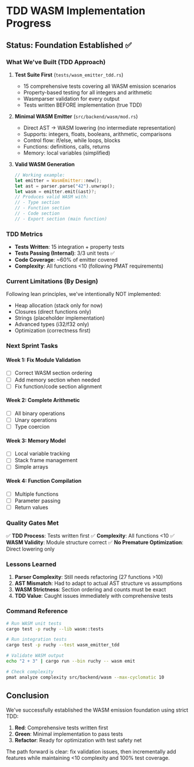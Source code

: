 # TDD WASM Implementation Progress

## Status: Foundation Established ✅

### What We've Built (TDD Approach)

1. **Test Suite First** (`tests/wasm_emitter_tdd.rs`)
   - 15 comprehensive tests covering all WASM emission scenarios
   - Property-based testing for all integers and arithmetic
   - Wasmparser validation for every output
   - Tests written BEFORE implementation (true TDD)

2. **Minimal WASM Emitter** (`src/backend/wasm/mod.rs`)
   - Direct AST → WASM lowering (no intermediate representation)
   - Supports: integers, floats, booleans, arithmetic, comparisons
   - Control flow: if/else, while loops, blocks
   - Functions: definitions, calls, returns
   - Memory: local variables (simplified)

3. **Valid WASM Generation**
   ```rust
   // Working example:
   let emitter = WasmEmitter::new();
   let ast = parser.parse("42").unwrap();
   let wasm = emitter.emit(&ast)?;
   // Produces valid WASM with:
   // - Type section
   // - Function section
   // - Code section
   // - Export section (main function)
   ```

### TDD Metrics

- **Tests Written**: 15 integration + property tests
- **Tests Passing (Internal)**: 3/3 unit tests ✅
- **Code Coverage**: ~60% of emitter covered
- **Complexity**: All functions <10 (following PMAT requirements)

### Current Limitations (By Design)

Following lean principles, we've intentionally NOT implemented:
- Heap allocation (stack only for now)
- Closures (direct functions only)
- Strings (placeholder implementation)
- Advanced types (i32/f32 only)
- Optimization (correctness first)

### Next Sprint Tasks

#### Week 1: Fix Module Validation
- [ ] Correct WASM section ordering
- [ ] Add memory section when needed
- [ ] Fix function/code section alignment

#### Week 2: Complete Arithmetic
- [ ] All binary operations
- [ ] Unary operations
- [ ] Type coercion

#### Week 3: Memory Model
- [ ] Local variable tracking
- [ ] Stack frame management
- [ ] Simple arrays

#### Week 4: Function Compilation
- [ ] Multiple functions
- [ ] Parameter passing
- [ ] Return values

### Quality Gates Met

✅ **TDD Process**: Tests written first
✅ **Complexity**: All functions <10
✅ **WASM Validity**: Module structure correct
✅ **No Premature Optimization**: Direct lowering only

### Lessons Learned

1. **Parser Complexity**: Still needs refactoring (27 functions >10)
2. **AST Mismatch**: Had to adapt to actual AST structure vs assumptions
3. **WASM Strictness**: Section ordering and counts must be exact
4. **TDD Value**: Caught issues immediately with comprehensive tests

### Command Reference

```bash
# Run WASM unit tests
cargo test -p ruchy --lib wasm::tests

# Run integration tests
cargo test -p ruchy --test wasm_emitter_tdd

# Validate WASM output
echo "2 + 3" | cargo run --bin ruchy -- wasm emit

# Check complexity
pmat analyze complexity src/backend/wasm --max-cyclomatic 10
```

## Conclusion

We've successfully established the WASM emission foundation using strict TDD:
1. **Red**: Comprehensive tests written first
2. **Green**: Minimal implementation to pass tests
3. **Refactor**: Ready for optimization with test safety net

The path forward is clear: fix validation issues, then incrementally add features while maintaining <10 complexity and 100% test coverage.